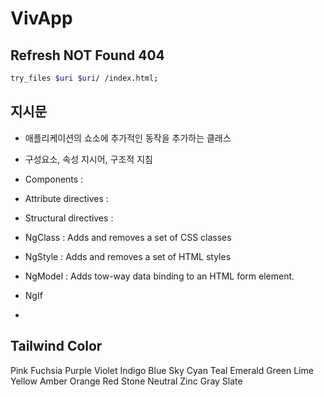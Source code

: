 # VivApp

## Refresh NOT Found 404

```bash
try_files $uri $uri/ /index.html;
```

## 지시문

- 애플리케이션의 쇼소에 추가적인 동작을 추가하는 클래스
- 구성요소, 속성 지시어, 구조적 지침
- Components :
- Attribute directives :
- Structural directives  :

- NgClass : Adds and removes a set of CSS classes
- NgStyle : Adds and removes a set of HTML styles
- NgModel : Adds tow-way data binding to an HTML form element.
- NgIf
-

## Tailwind Color

  Pink
  Fuchsia
  Purple
  Violet
  Indigo
  Blue
  Sky
  Cyan
  Teal
  Emerald
  Green
  Lime
  Yellow
  Amber
  Orange
  Red
  Stone
  Neutral
  Zinc
  Gray
  Slate
